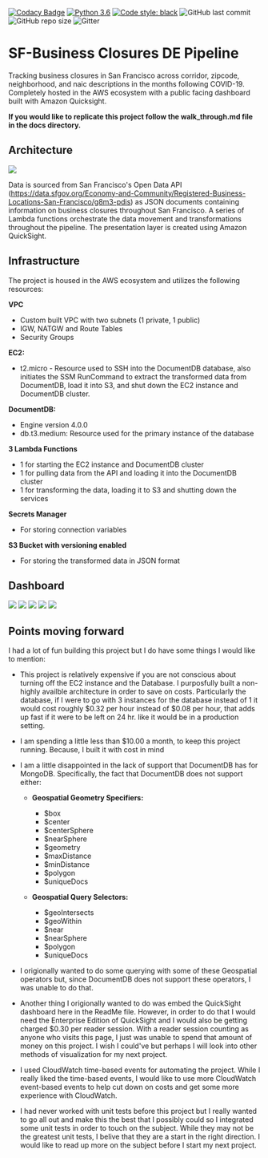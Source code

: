 [![Codacy Badge](https://api.codacy.com/project/badge/Grade/c26d843180fd4296a9f1be9764d81f9b)](https://app.codacy.com/gh/zennerdylan/business_closures_de_pipeline?utm_source=github.com&utm_medium=referral&utm_content=zennerdylan/business_closures_de_pipeline&utm_campaign=Badge_Grade)
[![Python 3.6](https://img.shields.io/badge/python-3.7-blue.svg)](https://www.python.org/downloads/release/python-360/)
[![Code style: black](https://img.shields.io/badge/code%20style-black-000000.svg)](https://github.com/psf/black)
![GitHub last commit](https://img.shields.io/github/last-commit/zennerdylan/business_closures_de_pipeline)
![GitHub repo size](https://img.shields.io/github/repo-size/zennerdylan/business_closures_de_pipeline)
![Gitter](https://img.shields.io/gitter/room/zennerdylan/business_closures_de_pipeline?color=blue)

# SF-Business Closures DE Pipeline

Tracking business closures in San Francisco across corridor, zipcode, neighborhood, and naic descriptions in the months following COVID-19. Completely hosted in the AWS ecosystem with a public facing dashboard built with Amazon Quicksight.

**If you would like to replicate this project follow the walk_through.md file in the docs directory.**

## Architecture
![](architecture/architecture_diagram.png)

Data is sourced from San Francisco's Open Data API (https://data.sfgov.org/Economy-and-Community/Registered-Business-Locations-San-Francisco/g8m3-pdis) as JSON documents containing information on business closures throughout San Francisco. A series of Lambda functions orchestrate the data movement and transformations throughout the pipeline. The presentation layer is created using Amazon QuickSight.

## Infrastructure
The project is housed in the AWS ecosystem and utilizes the following resources:

**VPC**
-  Custom built VPC with two subnets (1 private, 1 public)
- IGW, NATGW and Route Tables
- Security Groups

**EC2:**

- t2.micro - Resource used to SSH into the DocumentDB database, also initiates the SSM RunCommand to extract the transformed data from DocumentDB, load it into S3, and shut down the EC2 instance and DocumentDB cluster.

**DocumentDB:**

- Engine version 4.0.0
- db.t3.medium: Resource used for the primary instance of the database

**3 Lambda Functions**
- 1 for starting the EC2 instance and DocumentDB cluster
-  1 for pulling data from the API and loading it into the DocumentDB cluster
-  1 for transforming the data, loading it to S3 and shutting down the services

**Secrets Manager**
-  For storing connection variables

**S3 Bucket with versioning enabled**
-  For storing the transformed data in JSON format

## Dashboard
![](dashboard_images/DashBoard1.png)
![](dashboard_images/DashBoard2.png)
![](dashboard_images/DashBoard3.png)
![](dashboard_images/DashBoard4.png)
![](dashboard_images/DashBoard5.png)

## Points moving forward

I had a lot of fun building this project but I do have some things I would like to mention:

-  This project is relatively expensive if you are not conscious about turning off the EC2 instance and the Database. I purposfully built a non-highly availble architecture in order to save on costs. Particularly the database, if I were to go with 3 instances for the database instead of 1 it would cost roughly $0.32 per hour instead of $0.08 per hour, that adds up fast if it were to be left on 24 hr. like it would be in a production setting. 
- I am spending a little less than $10.00 a month, to keep this project running. Because, I built it with cost in mind
- I am a little disappointed in the lack of support that DocumentDB has for MongoDB. Specifically, the fact that DocumentDB does not support either:
  * **Geospatial Geometry Specifiers:** 
    * $box
    *  $center
    -  $centerSphere
    - $nearSphere
    - $geometry
    * $maxDistance
    - $minDistance
    * $polygon
    - $uniqueDocs
    
  * **Geospatial Query Selectors:** 
    - $geoIntersects
    - $geoWithin
    * $near
    * $nearSphere
    * $polygon
    - $uniqueDocs
    
- I origionally wanted to do some querying with some of these Geospatial operators but, since DocumentDB does not support these operators, I was unable to do that.
- Another thing I origionally wanted to do was embed the QuickSight dashboard here in the ReadMe file. However, in order to do that I would need the Enterprise Edition of QuickSight and I would also be getting charged $0.30 per reader session. With a reader session counting as anyone who visits this page, I just was unable to spend that amount of money on this project. I wish I could've but perhaps I will look into other methods of visualization for my next project.
- I used CloudWatch time-based events for automating the project. While I really liked the time-based events, I would like to use more CloudWatch event-based events to help cut down on costs and get some more experience with CloudWatch.
- I had never worked with unit tests before this project but I really wanted to go all out and make this the best that I possibly could so I integrated some unit tests in order to touch on the subject. While they may not be the greatest unit tests, I belive that they are a start in the right direction. I would like to read up more on the subject before I start my next project. 
